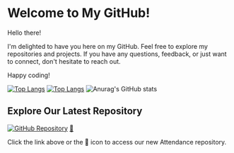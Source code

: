 # Welcome to My GitHub!
Hello there!

I'm delighted to have you here on my GitHub. Feel free to explore my repositories and projects. 
If you have any questions, feedback, or just want to connect, don't hesitate to reach out.

Happy coding!


[![Top Langs](https://github-readme-stats.vercel.app/api/top-langs/?username=code-geek15&layout=donut)](https://github.com/anuraghazra/github-readme-stats)
[![Top Langs](https://github-readme-stats.vercel.app/api/top-langs/?username=code-geek15&layout=pie)](https://github.com/anuraghazra/github-readme-stats)
![Anurag's GitHub stats](https://github-readme-stats.vercel.app/api?username=code-geek15&show_icons=true&theme=radical) 


## Explore Our Latest Repository

[![GitHub Repository](https://img.shields.io/badge/GitHub-New%20Repo-blue?style=flat-square&logo=github)](https://github.com/Geeks4LearningJHB/LMS-Attendance-2) [🔗](https://github.com/Geeks4LearningJHB/LMS-Attendance-2)

Click the link above or the 🔗 icon to access our new Attendance repository.


